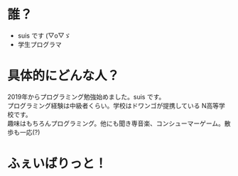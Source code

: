 # 誰？
- suis です (▽o▽ゞ
- 学生プログラマ

# 具体的にどんな人？
2019年からプログラミング勉強始めました。suis です。  
プログラミング経験は中級者くらい。学校はドワンゴが提携している N高等学校です。  
趣味はもちろんプログラミング。他にも聞き専音楽、コンシューマーゲーム。散歩も一応(?) 

# ふぇいばりっと！
